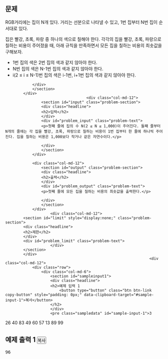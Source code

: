<div id="problem-body">
			<div class="col-md-12">
				<section id="description" class="problem-section">
				<div class="headline">
				<h2>문제</h2>
				</div>
				<div id="problem_description" class="problem-text">
				<p>RGB거리에는 집이 N개 있다. 거리는 선분으로 나타낼 수 있고, 1번 집부터 N번 집이 순서대로&nbsp;있다.</p>

<p>집은 빨강, 초록, 파랑 중 하나의 색으로 칠해야 한다. 각각의 집을 빨강, 초록, 파랑으로 칠하는 비용이 주어졌을 때, 아래 규칙을 만족하면서 모든 집을 칠하는 비용의 최솟값을 구해보자.</p>

<ul>
	<li>1번 집의 색은 2번 집의 색과 같지 않아야 한다.</li>
	<li>N번 집의 색은 N-1번 집의 색과 같지 않아야 한다.</li>
	<li>i(2 ≤ i ≤ N-1)번 집의 색은 i-1번, i+1번 집의 색과 같지 않아야 한다.</li>
</ul>

    			</div>
    			</section>
    		</div>
    									<div class="col-md-12">
    				<section id="input" class="problem-section">
    				<div class="headline">
    				<h2>입력</h2>
    				</div>
    				<div id="problem_input" class="problem-text">
    				<p>첫째 줄에 집의 수 N(2 ≤ N ≤ 1,000)이 주어진다. 둘째 줄부터 N개의 줄에는 각 집을 빨강, 초록, 파랑으로 칠하는 비용이 1번 집부터 한 줄에 하나씩 주어진다. 집을 칠하는 비용은 1,000보다 작거나 같은 자연수이다.</p>

    				</div>
    				</section>
    			</div>

    			<div class="col-md-12">
    				<section id="output" class="problem-section">
    				<div class="headline">
    				<h2>출력</h2>
    				</div>
    				<div id="problem_output" class="problem-text">
    				<p>첫째 줄에 모든 집을 칠하는 비용의 최솟값을 출력한다.</p>

    				</div>
    				</section>
    			</div>
    					<div class="col-md-12">
    		<section id="limit" style="display:none;" class="problem-section">
    		<div class="headline">
    		<h2>제한</h2>
    		</div>
    		<div id="problem_limit" class="problem-text">
    					</div>
    		</section>
    		</div>
    																<div class="col-md-12">
    			<div class="row">
    				<div class="col-md-6">
    					<section id="sampleinput1">
    					<div class="headline">
    					<h2>예제 입력 1
    						<button type="button" class="btn btn-link copy-button" style="padding: 0px;" data-clipboard-target="#sample-input-1">복사</button>
    					</h2>
    					</div>
    					<pre class="sampledata" id="sample-input-1">3

26 40 83
49 60 57
13 89 99

</pre>
						</section>
					</div>
					<div class="col-md-6">
						<section id="sampleoutput1">
						<div class="headline">
						<h2>예제 출력 1
							<button type="button" class="btn btn-link copy-button" style="padding: 0px;" data-clipboard-target="#sample-output-1">복사</button>
						</h2>
						</div>
						<pre class="sampledata" id="sample-output-1">96
</pre>
						</section>
					</div>
									</div>
				</div>
										<div class="col-md-12">
				<section id="hint" style="display: none;" class="problem-section">
				<div class="headline">
				<h2>힌트</h2>
				</div>
				<div id="problem_hint" class="problem-text">
				
				</div>
				</section>
			</div>
								</div>
